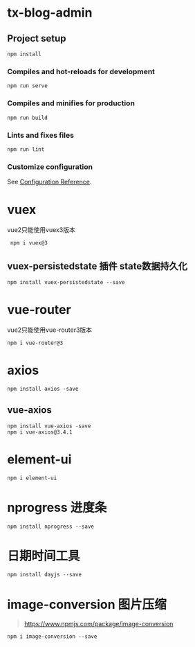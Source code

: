 # tx-blog-admin

## Project setup

```
npm install
```

### Compiles and hot-reloads for development

```
npm run serve
```

### Compiles and minifies for production

```
npm run build
```

### Lints and fixes files

```
npm run lint
```

### Customize configuration

See [Configuration Reference](https://cli.vuejs.org/config/).

# vuex

vue2只能使用vuex3版本

```shell
 npm i vuex@3
```

## vuex-persistedstate 插件 state数据持久化

```shell
npm install vuex-persistedstate --save
```

# vue-router

vue2只能使用vue-router3版本

```shell
npm i vue-router@3
```

# axios

```shell
npm install axios -save
```

## vue-axios

```shell
npm install vue-axios -save
npm i vue-axios@3.4.1
```

# element-ui

```shell
npm i element-ui
```

# nprogress 进度条

```shell
npm install nprogress --save
```

# 日期时间工具

```shell
npm install dayjs --save
```

# image-conversion 图片压缩

> https://www.npmjs.com/package/image-conversion

```shell
npm i image-conversion --save
```